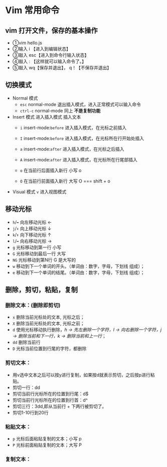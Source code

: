 # Vim 常用命令
## vim 打开文件，保存的基本操作
- ①vim hello.js  
- ②输入    i 【进入到编辑状态】  
- ③敲入     esc【进入到命令行输入状态】  
- ④敲入     : 【这样就可以输入命令了。】  
- ⑤敲入   wq【保存并退出】， q！【不保存并退出】  
## 切换模式
- Normal 模式
  - `esc` normal-mode 退出插入模式，进入正常模式可以输入命令
  - `ctrl-c` normal-mode 同上 **不是复制功能**
- Insert 模式 进入插入模式 插入文本
  - `i`   insert-mode:`before`  进入插入模式，在光标之前插入
  - `I`   insert-mode:`before`  进入插入模式，在光标所在行开始处插入

  - `a`   insert-mode:`after`  进入插入模式，在光标之后插入
  - `A`   insert-mode:`after`  进入插入模式，在光标所在行尾部插入

  - `o` 在当前行后面插入新行 小写 o
  - `O` 在当前行前面插入新行 大写 O === shift + o
- Visual 模式
  `v` 进入视图模式
## 移动光标
- `h`/`⬅️` 向左移动光标 ←
- `j`/`⬇️` 向上移动光标 ↓
- `k`/`⬆️` 向下移动光标 ↑
- `l`/`➡️` 向右移动光标 →
- `g` 光标移动到第一行 小写
- `G` 光标移动到最后一行 大写
- `NG` 光标移动到第N行  G 是大写的
- `w` 移动到下一个单词的开头。（单词由：数字，字母，下划线 组成）；
- `e` 移动到下一个单词的结尾。（单词由：数字，字母，下划线 组成）；
## 删除，剪切，粘贴，复制
### 删除文本：(**删除即剪切**)
- `x` 删除当前光标处的文本, 光标之后；
- `X` 删除当前光标处的文本, 光标之前；
- `d` 使用光标移动执行删除，*h -> 先左删除一个字符，l -> 向右删除一个字符，j -> 删除当前和下一行，k -> 删除当前和上一行*；
- `dd` 删除当前行
- `D` 光标当前位置到行尾的字符，都删除
### 剪切文本：
- 用v选中文本之后可以按y进行复制，如果按d就表示剪切，之后按p进行粘贴。
- 剪切一行：dd
- 剪切当前行光标所在的位置到行尾：d$
- 剪切当前行光标所在的位置到行首：d^
- 剪切三行：3dd,即从当前行 + 下两行被剪切了。
- 剪切1-10行到20行
### 粘贴文本：
- `p` 光标后面粘贴复制的文本；小写 p
- `P` 光标前面粘贴复制的文本；大写 P
### 复制文本：
